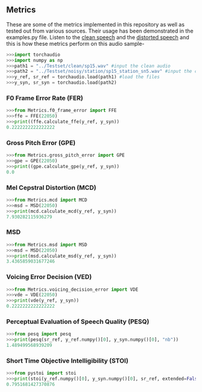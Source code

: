 ## Metrics

These are some of the metrics implemented in this repository as well as tested out from various sources. Their usage has been demonstrated in the examples.py file. Listen to the [clean speech](https://github.com/skit-ai/woc-tts-enhancement/blob/main/docs/audio/sp15.mov) and the [distorted speech](https://github.com/skit-ai/woc-tts-enhancement/blob/main/docs/audio/sp15_station_sn5.mov) and this is how these metrics perform on this audio sample-

```python
>>>import torchaudio
>>>import numpy as np
>>>path1 = "../Testset/clean/sp15.wav" #input the clean audio
>>>path2 = "../Testset/noisy/station/sp15_station_sn5.wav" #input the corresponding noisy audio
>>>y_ref, sr_ref = torchaudio.load(path1) #load the files
>>>y_syn, sr_syn = torchaudio.load(path2)
```

### F0 Frame Error Rate (FER)

```python
>>>from Metrics.f0_frame_error import FFE
>>>ffe = FFE(22050)
>>>print((ffe.calculate_ffe(y_ref, y_syn))
0.2222222222222222
```

### Gross Pitch Error (GPE)

```python
>>>from Metrics.gross_pitch_error import GPE
>>>gpe = GPE(22050)
>>>print((gpe.calculate_gpe(y_ref, y_syn))
0.0
```

### Mel Cepstral Distortion (MCD)

```python
>>>from Metrics.mcd import MCD
>>>msd = MSD(22050)
>>>print(mcd.calculate_mcd(y_ref, y_syn))
7.930282115936279
```

### MSD

```python
>>>from Metrics.msd import MSD
>>>msd = MSD(22050)
>>>print(msd.calculate_msd(y_ref, y_syn))
3.4365859031677246
```

### Voicing Error Decision (VED)

```python
>>>from Metrics.voicing_decision_error import VDE
>>>vde = VDE(22050)
>>>print(vde(y_ref, y_syn))
0.2222222222222222
```

### Perceptual Evaluation of Speech Quality (PESQ)

```python
>>>from pesq import pesq
>>>print(pesq(sr_ref, y_ref.numpy()[0], y_syn.numpy()[0], "nb"))
1.489499568939209
```

### Short Time Objective Intelligibility (STOI)

```python
>>>from pystoi import stoi
>>>print(stoi(y_ref.numpy()[0], y_syn.numpy()[0], sr_ref, extended=False))
0.7951681427370876
```